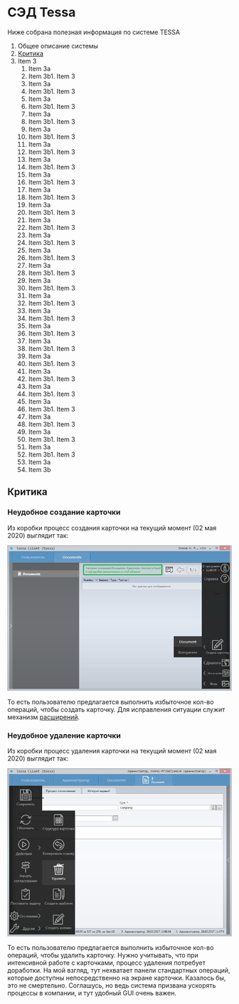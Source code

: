 # СЭД Tessa

Ниже собрана полезная информация по системе TESSA

1. Общее описание системы
2. [Критика](#критика)
1. Item 3
   1. Item 3a
   1. Item 3b1. Item 3
   1. Item 3a
   1. Item 3b1. Item 3
   1. Item 3a
   1. Item 3b1. Item 3
   1. Item 3a
   1. Item 3b1. Item 3
   1. Item 3a
   1. Item 3b1. Item 3
   1. Item 3a
   1. Item 3b1. Item 3
   1. Item 3a
   1. Item 3b1. Item 3
   1. Item 3a
   1. Item 3b1. Item 3
   1. Item 3a
   1. Item 3b1. Item 3
   1. Item 3a
   1. Item 3b1. Item 3
   1. Item 3a
   1. Item 3b1. Item 3
   1. Item 3a
   1. Item 3b1. Item 3
   1. Item 3a
   1. Item 3b1. Item 3
   1. Item 3a
   1. Item 3b1. Item 3
   1. Item 3a
   1. Item 3b1. Item 3
   1. Item 3a
   1. Item 3b1. Item 3
   1. Item 3a
   1. Item 3b1. Item 3
   1. Item 3a
   1. Item 3b1. Item 3
   1. Item 3a
   1. Item 3b1. Item 3
   1. Item 3a
   1. Item 3b1. Item 3
   1. Item 3a
   1. Item 3b1. Item 3
   1. Item 3a
   1. Item 3b1. Item 3
   1. Item 3a
   1. Item 3b1. Item 3
   1. Item 3a
   1. Item 3b1. Item 3
   1. Item 3a
   1. Item 3b1. Item 3
   1. Item 3a
   1. Item 3b1. Item 3
   1. Item 3a
   1. Item 3b





























## Критика



### Неудобное создание карточки

Из коробки процесс создания карточки на текущий момент (02 мая 2020) выглядит так:

![Image of Yaktocat](https://github.com/1001011000101101/Tessa/blob/master/CreateCard.png)

То есть пользователю предлагается выполнить избыточное кол-во операций, чтобы создать карточку. Для исправления ситуации служит механизм [расширений](https://mytessa.ru/docs/ProgrammersGuide/ProgrammersGuide.html#_%D1%80%D0%B0%D1%81%D1%88%D0%B8%D1%80%D0%B5%D0%BD%D0%B8%D1%8F).


### Неудобное удаление карточки

Из коробки процесс удаления карточки на текущий момент (02 мая 2020) выглядит так:

![Image of Yaktocat](https://github.com/1001011000101101/Tessa/blob/master/DeleteCard.png)

То есть пользователю предлагается выполнить избыточное кол-во операций, чтобы удалить карточку. Нужно учитывать, что при интенсивной работе с карточками, процесс удаления потребует доработки. На мой взгляд, тут нехватает панели стандартных операций, которые доступны непосредственно на экране карточки. Казалось бы, это не смертельно. Соглашусь, но ведь система призвана ускорять процессы в компании, и тут удобный GUI очень важен.
